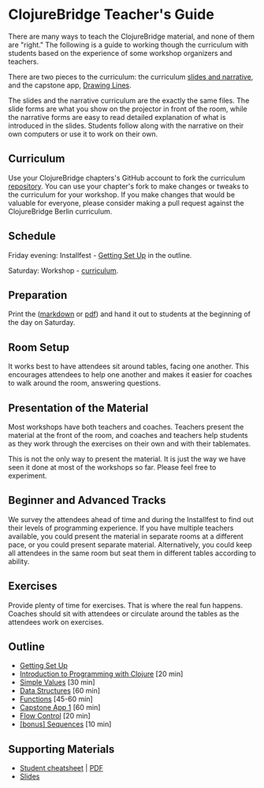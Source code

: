 ClojureBridge Teacher's Guide
=============================

There are many ways to teach the ClojureBridge material, and none of them are "right." The following is a guide to working though the curriculum with students based on the experience of some workshop organizers and teachers.

There are two pieces to the curriculum: the curriculum
[slides and narrative](http://clojurebridge-berlin.github.io/curriculum),
and the capstone app,
[Drawing Lines](https://github.com/ClojureBridge/drawing/blob/master/curriculum/first-program.md).

The slides and the narrative curriculum are the exactly the same
files. The slide forms are what you show on the projector in front of
the room, while the narrative forms are easy to read detailed
explanation of what is introduced in the slides. Students follow along
with the narrative on their own computers or use it to work on their
own.


Curriculum
----------
Use your ClojureBridge chapters's GitHub account to fork the curriculum [repository](https://github.com/ClojureBridge-berlin/curriculum). You can use your chapter's fork to make changes or tweaks to the curriculum for your workshop. If you make changes that would be valuable for everyone, please consider making a pull request against the ClojureBridge Berlin curriculum.


Schedule
--------
Friday evening: Installfest - [Getting Set Up](outline/setup.md) in the outline.

Saturday: Workshop -  [curriculum](README.md#curriculum).


Preparation
-----------
Print the ([markdown](outline/cheatsheet.md) or [pdf](ClojurebridgeCheatsheet-v2.pdf)) and hand it out to students at the beginning of the day on Saturday.


Room Setup
----------
It works best to have attendees sit around tables, facing one another. This encourages attendees to help one another and makes it easier for coaches to walk around the room, answering questions.


Presentation of the Material
----------------------------
Most workshops have both teachers and coaches. Teachers present the material at the front of the room, and coaches and teachers help students as they work through the exercises on their own and with their tablemates.

This is not the only way to present the material. It is just the way we have seen it done at most of the workshops so far. Please feel free to experiment.


Beginner and Advanced Tracks
----------------------------
We survey the attendees ahead of time and during the Installfest to find out their levels of programming experience. If you have multiple teachers available, you could present the material in separate rooms at a different pace, or you could present separate material. Alternatively, you could keep all attendees in the same room but seat them in different tables according to ability.


Exercises
---------
Provide plenty of time for exercises. That is where the real fun happens. Coaches should sit with attendees or circulate around the tables as the attendees work on exercises.


Outline
-------
* [Getting Set Up](outline/setup.md)
* [Introduction to Programming with Clojure](outline/intro.md) [20 min]
* [Simple Values](outline/simple_values.md) [30 min]
* [Data Structures](outline/data_structures.md) [60 min]
* [Functions](outline/functions.md) [45-60 min]
* [Capstone App 1](https://github.com/ClojureBridge/drawing/blob/master/curriculum/first-program.md) [60 min]
* [Flow Control](outline/flow_control.md) [20 min]
* [[bonus] Sequences](outline/sequences.md) [10 min]


Supporting Materials
--------------------
* [Student cheatsheet](outline/cheatsheet.md) | [PDF](ClojurebridgeCheatsheet-v2.pdf)
* [Slides](http://clojurebridge-berlin.github.io/curriculum)
